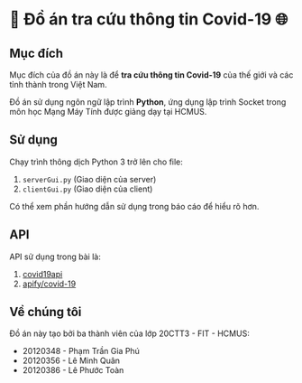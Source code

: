 # 💉 Đồ án tra cứu thông tin Covid-19 🌐

## Mục đích

Mục đích của đồ án này là để **tra cứu thông tin Covid-19** của thế giới và các tỉnh thành trong Việt Nam.

Đồ án sử dụng ngôn ngữ lập trình **Python**, ứng dụng lập trình Socket trong môn học Mạng Máy Tính được giảng dạy tại HCMUS.

## Sử dụng

Chạy trình thông dịch Python 3 trở lên cho file:

1. `serverGui.py` (Giao diện của server)
2. `clientGui.py` (Giao diện của client)

Có thể xem phần hướng dẫn sử dụng trong báo cáo để hiểu rõ hơn.

## API

API sử dụng trong bài là:

1. [covid19api](https://covid19api.com/)
2. [apify/covid-19](https://github.com/apify/covid-19#master:vietnam)

## Về chúng tôi

Đồ án này tạo bởi ba thành viên của lớp 20CTT3 - FIT - HCMUS:

-   20120348 - Phạm Trần Gia Phú
-   20120356 - Lê Minh Quân
-   20120386 - Lê Phước Toàn
